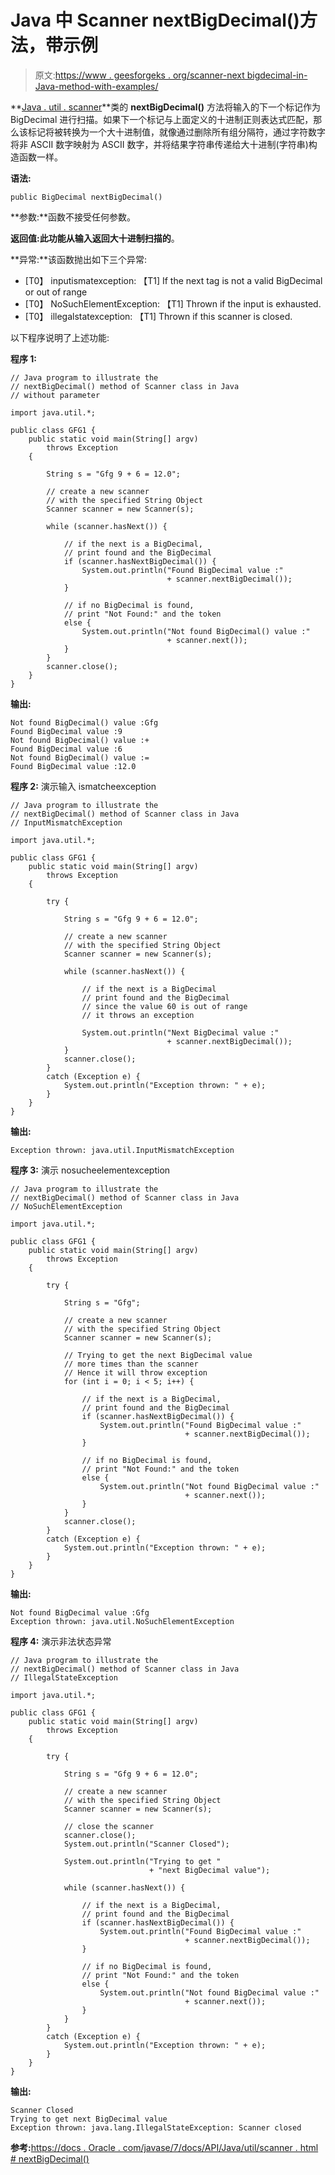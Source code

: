 # Java 中 Scanner nextBigDecimal()方法，带示例

> 原文:[https://www . geesforgeks . org/scanner-next bigdecimal-in-Java-method-with-examples/](https://www.geeksforgeeks.org/scanner-nextbigdecimal-method-in-java-with-examples/)

**[Java . util . scanner](https://www.geeksforgeeks.org/scanner-class-in-java/)**类的 **nextBigDecimal()** 方法将输入的下一个标记作为 BigDecimal 进行扫描。如果下一个标记与上面定义的十进制正则表达式匹配，那么该标记将被转换为一个大十进制值，就像通过删除所有组分隔符，通过字符数字将非 ASCII 数字映射为 ASCII 数字，并将结果字符串传递给大十进制(字符串)构造函数一样。

**语法:**

```
public BigDecimal nextBigDecimal()
```

**参数:**函数不接受任何参数。

**返回值:**此功能从输入返回**大十进制扫描的**。

**异常:**该函数抛出如下三个异常:

*   [T0】 inputismatexception: 【T1] If the next tag is not a valid BigDecimal or out of range
*   [T0】 NoSuchElementException: 【T1] Thrown if the input is exhausted.
*   [T0】 illegalstatexception: 【T1] Thrown if this scanner is closed.

以下程序说明了上述功能:

**程序 1:**

```
// Java program to illustrate the
// nextBigDecimal() method of Scanner class in Java
// without parameter

import java.util.*;

public class GFG1 {
    public static void main(String[] argv)
        throws Exception
    {

        String s = "Gfg 9 + 6 = 12.0";

        // create a new scanner
        // with the specified String Object
        Scanner scanner = new Scanner(s);

        while (scanner.hasNext()) {

            // if the next is a BigDecimal,
            // print found and the BigDecimal
            if (scanner.hasNextBigDecimal()) {
                System.out.println("Found BigDecimal value :"
                                   + scanner.nextBigDecimal());
            }

            // if no BigDecimal is found,
            // print "Not Found:" and the token
            else {
                System.out.println("Not found BigDecimal() value :"
                                   + scanner.next());
            }
        }
        scanner.close();
    }
}
```

**输出:**

```
Not found BigDecimal() value :Gfg
Found BigDecimal value :9
Not found BigDecimal() value :+
Found BigDecimal value :6
Not found BigDecimal() value :=
Found BigDecimal value :12.0

```

**程序 2:** 演示输入 ismatcheexception

```
// Java program to illustrate the
// nextBigDecimal() method of Scanner class in Java
// InputMismatchException

import java.util.*;

public class GFG1 {
    public static void main(String[] argv)
        throws Exception
    {

        try {

            String s = "Gfg 9 + 6 = 12.0";

            // create a new scanner
            // with the specified String Object
            Scanner scanner = new Scanner(s);

            while (scanner.hasNext()) {

                // if the next is a BigDecimal
                // print found and the BigDecimal
                // since the value 60 is out of range
                // it throws an exception

                System.out.println("Next BigDecimal value :"
                                   + scanner.nextBigDecimal());
            }
            scanner.close();
        }
        catch (Exception e) {
            System.out.println("Exception thrown: " + e);
        }
    }
}
```

**输出:**

```
Exception thrown: java.util.InputMismatchException

```

**程序 3:** 演示 nosucheelementexception

```
// Java program to illustrate the
// nextBigDecimal() method of Scanner class in Java
// NoSuchElementException

import java.util.*;

public class GFG1 {
    public static void main(String[] argv)
        throws Exception
    {

        try {

            String s = "Gfg";

            // create a new scanner
            // with the specified String Object
            Scanner scanner = new Scanner(s);

            // Trying to get the next BigDecimal value
            // more times than the scanner
            // Hence it will throw exception
            for (int i = 0; i < 5; i++) {

                // if the next is a BigDecimal,
                // print found and the BigDecimal
                if (scanner.hasNextBigDecimal()) {
                    System.out.println("Found BigDecimal value :"
                                       + scanner.nextBigDecimal());
                }

                // if no BigDecimal is found,
                // print "Not Found:" and the token
                else {
                    System.out.println("Not found BigDecimal value :"
                                       + scanner.next());
                }
            }
            scanner.close();
        }
        catch (Exception e) {
            System.out.println("Exception thrown: " + e);
        }
    }
}
```

**输出:**

```
Not found BigDecimal value :Gfg
Exception thrown: java.util.NoSuchElementException

```

**程序 4:** 演示非法状态异常

```
// Java program to illustrate the
// nextBigDecimal() method of Scanner class in Java
// IllegalStateException

import java.util.*;

public class GFG1 {
    public static void main(String[] argv)
        throws Exception
    {

        try {

            String s = "Gfg 9 + 6 = 12.0";

            // create a new scanner
            // with the specified String Object
            Scanner scanner = new Scanner(s);

            // close the scanner
            scanner.close();
            System.out.println("Scanner Closed");

            System.out.println("Trying to get "
                               + "next BigDecimal value");

            while (scanner.hasNext()) {

                // if the next is a BigDecimal,
                // print found and the BigDecimal
                if (scanner.hasNextBigDecimal()) {
                    System.out.println("Found BigDecimal value :"
                                       + scanner.nextBigDecimal());
                }

                // if no BigDecimal is found,
                // print "Not Found:" and the token
                else {
                    System.out.println("Not found BigDecimal value :"
                                       + scanner.next());
                }
            }
        }
        catch (Exception e) {
            System.out.println("Exception thrown: " + e);
        }
    }
}
```

**输出:**

```
Scanner Closed
Trying to get next BigDecimal value
Exception thrown: java.lang.IllegalStateException: Scanner closed

```

**参考:**[https://docs . Oracle . com/javase/7/docs/API/Java/util/scanner . html # nextBigDecimal()](https://docs.oracle.com/javase/7/docs/api/java/util/Scanner.html#nextBigDecimal())